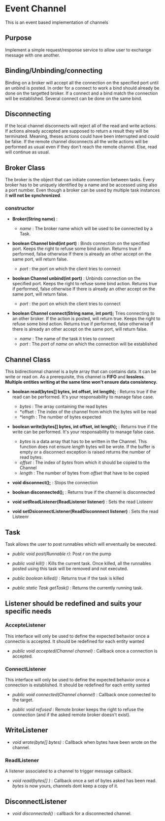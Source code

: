 # Event Channel
This is an event based implementation of channels

## Purpose 
Implement a simple request/response service to allow user to exchange message with one another.

## Binding/Unbinding/connecting
Binding on a broker will accept all the connection on the specified port until an unbind is posted.
In order for a connect to work a bind should already be done on the targetted broker. If a connect and a bind match the connection will be established. Several connect can be done on the same bind.

## Disconnecting
If the local channel disconnects will reject all of the read and write actions. If actions already accepted are supposed to return a result they will be terminated. Meaning, theses actions could have been interrupted and could be false.
If the remote channel disconnects all the write actions will be performed as usual even if they don't reach the remote channel. Else, read will continue as usual.

## Broker Class
The broker is the object that can initiate connection between tasks.
Every broker has to be uniquely identified by a name and be accessed using also a port number.
Even though a broker can be used by multiple task instances it **will not be synchronized**.

### constructor
- **Broker(String name)** :
    - *name* : The broker name which will be used to be connected by a Task.

- **boolean Channel bind(int port)** : Binds connection on the specified port. Keeps the right to refuse some bind action. Returns true if performed, false otherwise
    If there is already an other accept on the same port, will return false.
    - *port* : the port on which the client tries to connect

- **boolean Channel unbind(int port)** : Unbinds connection on the specified port. Keeps the right to refuse some bind action. Returns true if performed, false otherwise
    If there is already an other accept on the same port, will return false.
    - *port* : the port on which the client tries to connect

- **boolean Channel connect(String name, int port);** Tries connecting to an other broker. If the action is posted, will return true. Keeps the right to refuse some bind action. Returns true if performed, false otherwise
    If there is already an other accept on the same port, will return false.
    - *name* : The name of the task it tries to connect
    - *port* : The *port* of *name* on which the connection will be established 

## Channel Class
This bidirectionnal channel is a byte array that can contains data. It can be write or read on. As a prerequisite, this channel is **FIFO** and **lossless**.
**Multiple entities writing at the same time won't ensure data consistency.**

- **boolean read(bytes[] bytes, int offset, int length);** : Returns true if the read can be performed. It's your responsability to manage false case.
    - *bytes* : The array containing the read bytes 
    - *offset : The index of the channel from which the bytes will be read
    - *length : The number of bytes expected

- **boolean write(bytes[] bytes, int offset, int length);** : Returns true if the write can be performed. It's your responsability to manage false case.
    - *bytes* is a data array that has to be written in the Channel. This function does not ensure *length* bytes will be wrote. If the buffer is empty or a disconnect exception is raised returns the number of read bytes.
    - *offset* : The index of *bytes* from which it should be copied to the Channel
    - *length* : The number of bytes from *offset* that have to be copied
- **void disconnect();** : Stops the connection
- **boolean disconnected();** : Returns true if the channel is disconnected 

- **void setReadListener(ReadListener listener)** : Sets the read Listeenr
- **void setDsiconnectListener(ReadDisconnnect listener)** : Sets the read Listeenr

## Task
Task allows the user to post runnables which will enventually be executed.

- *public void post(Runnable r)*: Post *r* on the pump 
	
- *public void kill()* : Kills the current task. Once killed, all the runnables posted using this task will be removed and not executed.

- *public boolean killed()* : Returns true if the task is killed

- *public static Task getTask()* : Returns the currently running task.

## Listener should be redefined and suits your specific needs

### AccepteListener
This interface will only be used to define the expected behavior once a connectio is accepted.
It should be redefined for each entity wanted

- *public void accepted(Channel channel)* : Callback once a connection is accepted.

### ConnectListener
This interface will only be used to define the expected behavior once a connection is established.
It should be redefined for each entity xanted

- *public void connected(Channel channel)* : Callback once connected to the target.

- *public void refused* : Remote broker keeps the right to refuse the connection (and if the asked remote broker doesn't exist).

## WriteListener
- *void wrote(byte[] bytes)* : Callback when bytes have been wrote on the channel. 

### ReadlListener
A listener associated to a channel to trigger message callback.

- *void read(bytes[] )* : Callback once a set of bytes asked has been read. *bytes* is now yours, channels dont keep a copy of it.

## DisconnectListener
- *void disconnected()* : callback for a disconnected channel.
